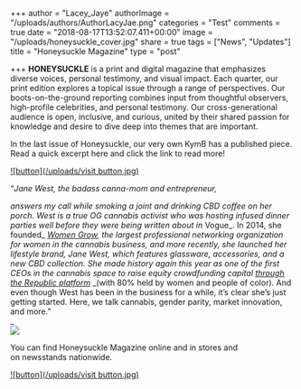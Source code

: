 +++
author = "Lacey_Jaye"
authorImage = "/uploads/authors/AuthorLacyJae.png"
categories = "Test"
comments = true
date = "2018-08-17T13:52:07.411+00:00"
image = "/uploads/honeysuckle_cover.jpg"
share = true
tags = ["News", "Updates"]
title = "Honeysuckle Magazine"
type = "post"

+++
**HONEYSUCKLE** is a print and digital magazine that emphasizes diverse voices, personal testimony, and visual impact. Each quarter, our print edition explores a topical issue through a range of perspectives. Our boots-on-the-ground reporting combines input from thoughtful observers, high-profile celebrities, and personal testimony. Our cross-generational audience is open, inclusive, and curious, united by their shared passion for knowledge and desire to dive deep into themes that are important.

In the last issue of Honeysuckle, our very own KymB has a published piece. Read a quick excerpt here and click the link to read more!

[![button](/uploads/visit button.jpg)](https://www.janewest.com/meet-jane/)

“_Jane West, the badass canna-mom and entrepreneur,_

_answers my call while smoking a joint and drinking CBD coffee on her porch. West is a true OG cannabis activist who was hosting infused dinner parties well before they were being written about in_ Vogue_. In 2014, she founded_ [_Women Grow_](https://womengrow.com/)_, the largest professional networking organization for women in the cannabis business, and more recently, she launched her lifestyle brand, Jane West, which features glassware, accessories, and a new CBD collection. She made history again this year as one of the first CEOs in the cannabis space to raise equity crowdfunding capital_ [_through the Republic platform_](https://republic.co/jane-west) _(with 80% held by women and people of color). And even though West has been in the business for a while, it’s clear she’s just getting started. Here, we talk cannabis, gender parity, market innovation, and more.”  
_  
![](/uploads/honeysuckleOnecover.jpeg)

You can find Honeysuckle Magazine online and in stores and on newsstands nationwide.

[![button](/uploads/visit button.jpg)](https://honeysucklemag.com/)
